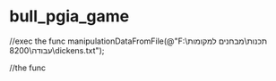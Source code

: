 # bull_pgia_game
//exec the func
manipulationDataFromFile(@"F:\תכנות\מבחנים למקומות עבודה\8200\dickens.txt");

//the func 
